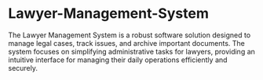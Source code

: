 # Lawyer-Management-System
The Lawyer Management System is a robust software solution designed to manage legal cases, track issues, and archive important documents. The system focuses on simplifying administrative tasks for lawyers, providing an intuitive interface for managing their daily operations efficiently and securely.
